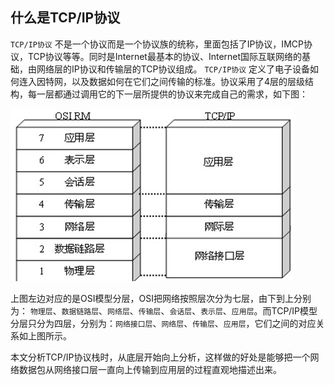 ## 什么是TCP/IP协议
`TCP/IP协议` 不是一个协议而是一个协议族的统称，里面包括了IP协议，IMCP协议，TCP协议等等。同时是Internet最基本的协议、Internet国际互联网络的基础，由网络层的IP协议和传输层的TCP协议组成。 `TCP/IP协议` 定义了电子设备如何连入因特网，以及数据如何在它们之间传输的标准。协议采用了4层的层级结构，每一层都通过调用它的下一层所提供的协议来完成自己的需求，如下图：

![tcp-ip-stack-layer](https://raw.githubusercontent.com/liexusong/tcp-ip-stack/master/images/tcp-ip-stack-layer.jpg)

上图左边对应的是OSI模型分层，OSI把网络按照层次分为七层，由下到上分别为： `物理层`、`数据链路层`、`网络层`、`传输层`、`会话层`、`表示层`、`应用层`。而TCP/IP模型分层只分为四层，分别为：`网络接口层`、`网络层`、`传输层`、`应用层`，它们之间的对应关系如上图所示。

本文分析TCP/IP协议栈时，从底层开始向上分析，这样做的好处是能够把一个网络数据包从网络接口层一直向上传输到应用层的过程直观地描述出来。

